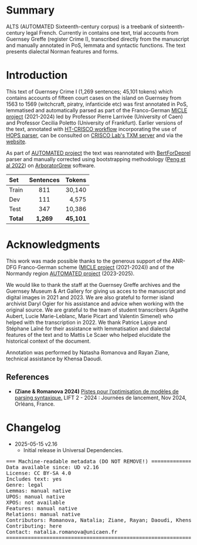 # Summary

ALTS (AUTOMATED Sixteenth-century corpus) is a treebank of sixteenth-century legal French. Currently in contains one text, trial accounts from Guernsey Greffe (register Crime I), transcribed directly from the manuscript and manually annotated in PoS, lemmata and syntactic functions. The text presents dialectal Norman features and forms.


# Introduction

This text of Guernsey Crime I  (1,269 sentences; 45,101 tokens) which contains accounts of fifteen court cases on the island on Guernsey from 1563 to 1569 (witchcraft, piratry, infanticide etc) was first annotated in PoS, lemmatised and automatically parsed as part of the Franco-German [MICLE project](https://www.unicaen.fr/projet_de_recherche/micle/) (2021-2024) led by Professor Pierre Larrivée (University of Caen) and Professor Cecilia Poletto (University of Frankfurt). Earlier versions of the text, annotated with [HT-CRISCO workflow](https://github.com/Corpus-Diachroniques-CRISCO/HT-CRISCO) incorporating the use of [HOPS parser](https://github.com/hopsparser/hopsparser), can be consulted on [CRISCO Lab's TXM server](https://txm-crisco.huma-num.fr/txm/) and via the [website](https://criscoht.unicaen.fr/).

As part of [AUTOMATED project](https://www.unicaen.fr/projet_de_recherche/automated/) the text was reannotated with [BertForDeprel](https://github.com/kirianguiller/BertForDeprel) parser and manually corrected using bootstrapping methodology ([Peng et al 2022](https://hal.science/hal-03846834v1)) on [ArboratorGrew](https://arborator.grew.fr/#/) software.

| Set               | Sentences| Tokens    |
| :---------------- | :------: | ----:     |
| Train             |   811    |   30,140  |
| Dev               |   111    |   4,575   |
| Test              |   347    |   10,386  |
| **Total**         | **1,269**| **45,101**|



# Acknowledgments

This work was made possible thanks to the generous support of the ANR-DFG Franco-German scheme ([MICLE project](https://www.unicaen.fr/projet_de_recherche/micle/) (2021-2024)) and of the Normandy region [AUTOMATED project](https://www.unicaen.fr/projet_de_recherche/automated/) (2023-2025).

We would like to thank the staff at the Guernsey Greffe archives and the Guernsey Museum & Art Gallery for giving us acces to the manuscript and digital images in 2021 and 2023. We are also grateful to former island archivist Daryl Ogier for his assistance and advice when working with the original source. We are grateful to the team of student transcribers (Agathe Aubert, Lucie Marie-Leblanc, Marie Picart and Valentin Simenel) who helped with the transcription in 2022. We thank Patrice Lajoye and Stéphane Laîné for their assistance with lemmatisation and dialectal features of the text and to Mattis Le Scaer who helped elucidate the historical context of the document.

Annotation was performed by Natasha Romanova and Rayan Ziane, technical assistance by Khensa Daoudi.

## References

* **(Ziane & Romanova 2024)** [Pistes pour l’optimisation de modèles de parsing syntaxique.](https://lift2-2024.sciencesconf.org/590561/document) LIFT 2 - 2024 : Journées de lancement, Nov 2024, Orléans, France.


# Changelog

* 2025-05-15 v2.16
  * Initial release in Universal Dependencies.


<pre>
=== Machine-readable metadata (DO NOT REMOVE!) ================================
Data available since: UD v2.16
License: CC BY-SA 4.0
Includes text: yes
Genre: legal
Lemmas: manual native
UPOS: manual native
XPOS: not available
Features: manual native
Relations: manual native
Contributors: Romanova, Natalia; Ziane, Rayan; Daoudi, Khensa
Contributing: here
Contact: natalia.romanova@unicaen.fr
===============================================================================
</pre>
